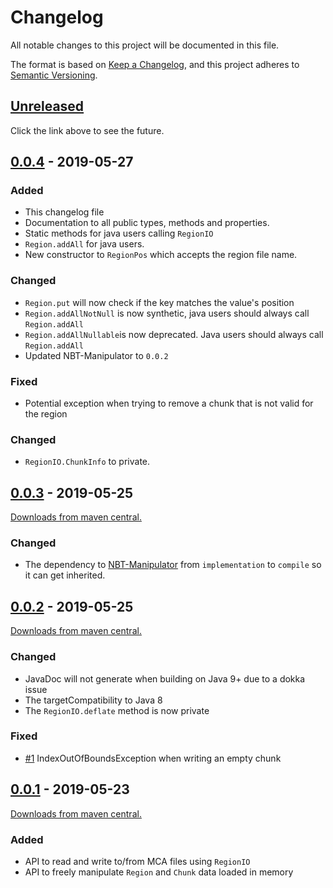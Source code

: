 # Changelog
All notable changes to this project will be documented in this file.

The format is based on [Keep a Changelog](https://keepachangelog.com/en/1.0.0/),
and this project adheres to [Semantic Versioning](https://semver.org/spec/v2.0.0.html).

## [Unreleased]
Click the link above to see the future.

## [0.0.4] - 2019-05-27
### Added
- This changelog file
- Documentation to all public types, methods and properties.
- Static methods for java users calling `RegionIO`
- `Region.addAll` for java users.
- New constructor to `RegionPos` which accepts the region file name.

### Changed
- `Region.put` will now check if the key matches the value's position
- `Region.addAllNotNull` is now synthetic, java users should always call `Region.addAll`
- `Region.addAllNullable`is now deprecated. Java users should always call `Region.addAll`
- Updated NBT-Manipulator to `0.0.2`

### Fixed
- Potential exception when trying to remove a chunk that is not valid for the region

### Changed
- `RegionIO.ChunkInfo` to private.

## [0.0.3] - 2019-05-25
[Downloads from maven central.][Download 0.0.3]
### Changed
- The dependency to [NBT-Manipulator] from `implementation` to `compile` so it can get inherited.

## [0.0.2] - 2019-05-25
[Downloads from maven central.][Download 0.0.2]
### Changed
- JavaDoc will not generate when building on Java 9+ due to a dokka issue
- The targetCompatibility to Java 8
- The `RegionIO.deflate` method is now private

### Fixed
- [#1] IndexOutOfBoundsException when writing an empty chunk

## [0.0.1] - 2019-05-23
[Downloads from maven central.][Download 0.0.1]
### Added
- API to read and write to/from MCA files using `RegionIO`
- API to freely manipulate `Region` and `Chunk` data loaded in memory

[Unreleased]: https://github.com/GameModsBR/Region-Manipulator/compare/v0.0.4...HEAD
[0.0.4]: https://github.com/GameModsBR/Region-Manipulator/compare/v0.0.3..v0.0.4
[0.0.3]: https://github.com/GameModsBR/Region-Manipulator/compare/v0.0.2..v0.0.3
[0.0.2]: https://github.com/GameModsBR/Region-Manipulator/compare/v0.0.1..v0.0.2
[0.0.1]: https://github.com/GameModsBR/Region-Manipulator/compare/v0.0.0..v0.0.1

[Download 0.0.4]: http://central.maven.org/maven2/br/com/gamemods/region-manipulator/0.0.4/
[Download 0.0.3]: http://central.maven.org/maven2/br/com/gamemods/region-manipulator/0.0.3/
[Download 0.0.2]: http://central.maven.org/maven2/br/com/gamemods/region-manipulator/0.0.2/
[Download 0.0.1]: http://central.maven.org/maven2/br/com/gamemods/region-manipulator/0.0.1/

[NBT-Manipulator]: https://github.com/GameModsBR/NBT-Manipulator/
[#1]: https://github.com/GameModsBR/Region-Manipulator/issues/1

